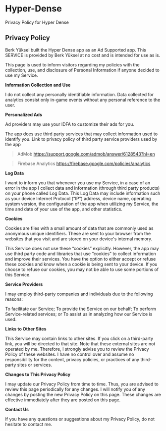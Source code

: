 # Hyper-Dense
Privacy Policy for Hyper Dense

## Privacy Policy

Berk Yüksel built the  Hyper Dense app as an Ad Supported app. This SERVICE is provided by Berk Yüksel at no cost and is intended for use as is.

This page is used to inform visitors regarding my policies with the collection, use, and disclosure of Personal Information if anyone decided to use my Service.

**Information Collection and Use**

I do not collect any personally identifiable information. Data collected for analytics consist only in-game events without any personal reference to the user. 

**Personalized Ads**

Ad providers may use your IDFA to customize their ads for you.

The app does use third party services that may collect information used to identify you.
Link to privacy policy of third party service providers used by the app

> AdMob
 https://support.google.com/admob/answer/6128543?hl=en

> Firebase Analytics
https://firebase.google.com/policies/analytics

**Log Data**

I want to inform you that whenever you use my Service, in a case of an error in the app I collect data and information (through third party products) on your phone called Log Data. This Log Data may include information such as your device Internet Protocol (“IP”) address, device name, operating system version, the configuration of the app when utilizing my Service, the time and date of your use of the app, and other statistics.

**Cookies**

Cookies are files with a small amount of data that are commonly used as anonymous unique identifiers. These are sent to your browser from the websites that you visit and are stored on your device's internal memory.

This Service does not use these “cookies” explicitly. However, the app may use third party code and libraries that use “cookies” to collect information and improve their services. You have the option to either accept or refuse these cookies and know when a cookie is being sent to your device. If you choose to refuse our cookies, you may not be able to use some portions of this Service.

**Service Providers**

I may employ third-party companies and individuals due to the following reasons:

To facilitate our Service;
To provide the Service on our behalf;
To perform Service-related services; or
To assist us in analyzing how our Service is used.

**Links to Other Sites**

This Service may contain links to other sites. If you click on a third-party link, you will be directed to that site. Note that these external sites are not operated by me. Therefore, I strongly advise you to review the Privacy Policy of these websites. I have no control over and assume no responsibility for the content, privacy policies, or practices of any third-party sites or services.

**Changes to This Privacy Policy**

I may update our Privacy Policy from time to time. Thus, you are advised to review this page periodically for any changes. I will notify you of any changes by posting the new Privacy Policy on this page. These changes are effective immediately after they are posted on this page.

**Contact Us**

If you have any questions or suggestions about my Privacy Policy, do not hesitate to contact me.
